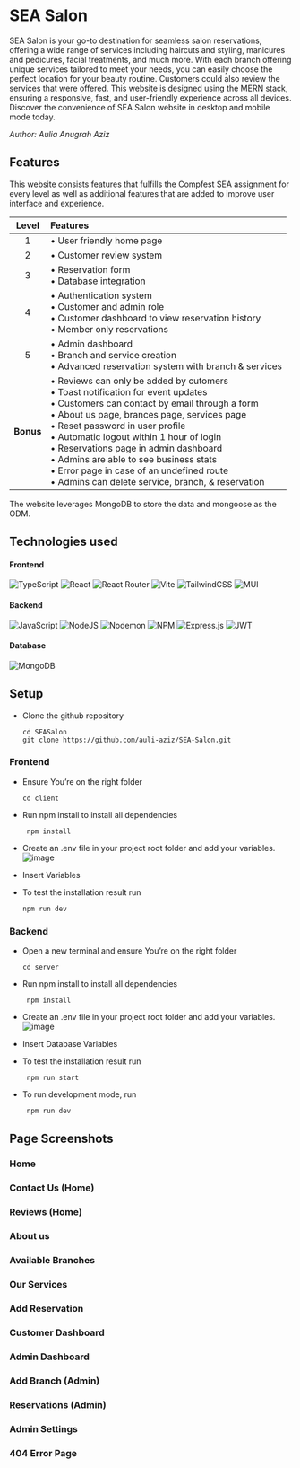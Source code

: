 # SEA Salon

SEA Salon is your go-to destination for seamless salon reservations, offering a wide range of services including haircuts and styling, manicures and pedicures, facial treatments, and much more. With each branch offering unique services tailored to meet your needs, you can easily choose the perfect location for your beauty routine. Customers could also review the services that were offered. This website is designed using the MERN stack, ensuring a responsive, fast, and user-friendly experience across all devices. Discover the convenience of SEA Salon website in desktop and mobile mode today.

<i>Author: Aulia Anugrah Aziz</i>

## Features

This website consists features that fulfills the Compfest SEA assignment for every level as well as additional features that are added to improve user interface and experience.

| Level | Features    |
| :---:   | :--- | 
| 1 | • User friendly home page |
| 2 | • Customer review system |
| 3 | • Reservation form <br> • Database integration |
| 4 | • Authentication system <br> • Customer and admin role <br> • Customer dashboard to view reservation history <br> • Member only reservations |
| 5 | • Admin dashboard <br> • Branch and service creation <br> • Advanced reservation system with branch & services |
| <b>Bonus</b> | • Reviews can only be added by cutomers <br> • Toast notification for event updates <br> • Customers can contact by email through a form <br> • About us page, brances page, services page <br> • Reset password in user profile <br> • Automatic logout within 1 hour of login <br> • Reservations page in admin dashboard <br> • Admins are able to see business stats <br> • Error page in case of an undefined route <br> • Admins can delete service, branch, & reservation |

The website leverages MongoDB to store the data and mongoose as the ODM.

## Technologies used

#### Frontend
![TypeScript](https://img.shields.io/badge/typescript-%23007ACC.svg?style=for-the-badge&logo=typescript&logoColor=white)
![React](https://img.shields.io/badge/react-%2320232a.svg?style=for-the-badge&logo=react&logoColor=%2361DAFB)
![React Router](https://img.shields.io/badge/React_Router-CA4245?style=for-the-badge&logo=react-router&logoColor=white)
![Vite](https://img.shields.io/badge/vite-%23646CFF.svg?style=for-the-badge&logo=vite&logoColor=white)
![TailwindCSS](https://img.shields.io/badge/tailwindcss-%2338B2AC.svg?style=for-the-badge&logo=tailwind-css&logoColor=white)
![MUI](https://img.shields.io/badge/MUI-%230081CB.svg?style=for-the-badge&logo=mui&logoColor=white) 

#### Backend
![JavaScript](https://img.shields.io/badge/javascript-%23323330.svg?style=for-the-badge&logo=javascript&logoColor=%23F7DF1E)
![NodeJS](https://img.shields.io/badge/node.js-6DA55F?style=for-the-badge&logo=node.js&logoColor=white)
![Nodemon](https://img.shields.io/badge/NODEMON-%23323330.svg?style=for-the-badge&logo=nodemon&logoColor=%BBDEAD)
![NPM](https://img.shields.io/badge/NPM-%23CB3837.svg?style=for-the-badge&logo=npm&logoColor=white)
![Express.js](https://img.shields.io/badge/express.js-%23404d59.svg?style=for-the-badge&logo=express&logoColor=%2361DAFB)
![JWT](https://img.shields.io/badge/JWT-black?style=for-the-badge&logo=JSON%20web%20tokens)

#### Database
![MongoDB](https://img.shields.io/badge/MongoDB-%234ea94b.svg?style=for-the-badge&logo=mongodb&logoColor=white)

## Setup

- Clone the github repository

  ```
  cd SEASalon
  git clone https://github.com/auli-aziz/SEA-Salon.git
  ```
### Frontend

- Ensure You’re on the right folder

  ```
  cd client
  ```

- Run npm install to install all dependencies
  ```
   npm install
  ```

- Create an .env file in your project root folder and add your variables.
![image](https://github.com/auli-aziz/SEA-Salon/assets/109910388/e7e89bee-b442-4846-abb6-40fb90622265)

- Insert Variables

- To test the installation result run
  ```
  npm run dev
  ```

### Backend

- Open a new terminal and ensure You’re on the right folder

  ```
  cd server
  ```

- Run npm install to install all dependencies
  ```
   npm install
  ```
- Create an .env file in your project root folder and add your variables.
![image](https://github.com/auli-aziz/SEA-Salon/assets/109910388/81604d47-3fc9-447d-8f61-0523e8f461cd)

- Insert Database Variables

- To test the installation result run
  ```
   npm run start
  ```

- To  run development mode, run
  ```
   npm run dev
  ```

## Page Screenshots
### Home
 
### Contact Us (Home)
 
### Reviews (Home)
 
### About us

### Available Branches

### Our Services

### Add Reservation

### Customer Dashboard

### Admin Dashboard
 
### Add Branch (Admin)
 
### Reservations (Admin)
 
### Admin Settings  
 
### 404 Error Page